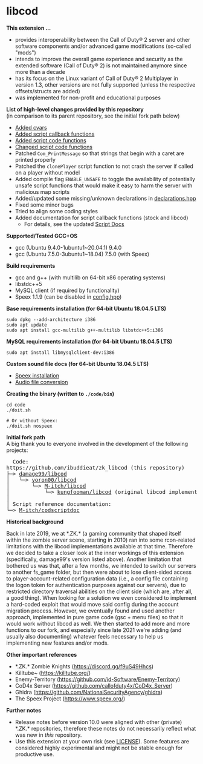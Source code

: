# libcod

**This extension ...**
- provides interoperability between the Call of Duty&reg; 2 server and other software components and/or advanced game modifications (so-called "mods")
- intends to improve the overall game experience and security as the extended software (Call of Duty&reg; 2) is not maintained anymore since more than a decade
- has its focus on the Linux variant of Call of Duty&reg; 2 Multiplayer in version 1.3, other versions are not fully supported (unless the respective offsets/structs are added)
- was implemented for non-profit and educational purposes

**List of high-level changes provided by this repository**
<br>(in comparison to its parent repository, see the initial fork path below)
- [Added cvars](doc/added_cvars.md)
- [Added script callback functions](doc/added_script_callback_functions.md)
- [Added script code functions](doc/added_script_functions.md)
- [Changed script code functions](doc/changed_script_functions.md)
- Patched `Com_PrintMessage` so that strings that begin with a caret are printed properly
- Patched the `clonePlayer` script function to not crash the server if called on a player without model
- Added compile flag `ENABLE_UNSAFE` to toggle the availability of potentially unsafe script functions that would make it easy to harm the server with malicious map scripts
- Added/updated some missing/unknown declarations in [declarations.hpp](code/declarations.hpp)
- Fixed some minor bugs
- Tried to align some coding styles
- Added documentation for script callback functions (stock and libcod)
  + For details, see the updated [Script Docs](https://www.ibuddie.at/libcod/index.html)

**Supported/Tested GCC+OS**
- gcc (Ubuntu 9.4.0-1ubuntu1~20.04.1) 9.4.0
- gcc (Ubuntu 7.5.0-3ubuntu1~18.04) 7.5.0 (with Speex)

**Build requirements**
- gcc and g++ (with multilib on 64-bit x86 operating systems)
- libstdc++5
- MySQL client (if required by functionality)
- Speex 1.1.9 (can be disabled in [config.hpp](code/config.hpp))

**Base requirements installation (for 64-bit Ubuntu 18.04.5 LTS)**
```
sudo dpkg --add-architecture i386
sudo apt update
sudo apt install gcc-multilib g++-multilib libstdc++5:i386
```

**MySQL requirements installation (for 64-bit Ubuntu 18.04.5 LTS)**
```
sudo apt install libmysqlclient-dev:i386
```

**Custom sound file docs (for 64-bit Ubuntu 18.04.5 LTS)**
- [Speex installation](doc/install_speex.md)
- [Audio file conversion](doc/convert_audio_files.md)

**Creating the binary (written to `./code/bin`)**
```
cd code
./doit.sh

# Or without Speex:
./doit.sh nospeex
```

**Initial fork path**
<br>A big thank you to everyone involved in the development of the following projects:
<pre>
  Code:
https://github.com/ibuddieat/zk_libcod (this repository)
├─> <a href="https://github.com/damage99/libcod/tree/d60a4b6ce9ba7225d2a84fe68b233cd3f6aae001">damage99/libcod</a>
│   └─> <a href="https://github.com/voron00/libcod">voron00/libcod</a>
│       └─> <a href="https://github.com/M-itch/libcod">M-itch/libcod</a>
│           └─> <a href="https://github.com/kungfooman/libcod">kungfooman/libcod</a> (original libcod implementation)
│
│ Script reference documentation:
└─> <a href="https://github.com/M-itch/codscriptdoc/tree/7438b23a810b905d2c0f2c8d79cbb1d7948b0482">M-itch/codscriptdoc</a>
</pre>

**Historical background**

Back in late 2019, we at \*.ZK.\* (a gaming community that shaped itself within the zombie server scene, starting in 2010) ran into some rcon-related limitations with the libcod implementations available at that time. Therefore we decided to take a closer look at the inner workings of this extension (specifically, damage99's version listed above).
Another limitation that bothered us was that, after a few months, we intended to switch our servers to another fs_game folder, but then were about to lose client-sided access to player-account-related configuration data (i.e., a config file containing the logon token for authentication purposes against our servers), due to restricted directory traversal abilities on the client side (which are, after all, a good thing). When looking for a solution we even considered to implement a hard-coded exploit that would move said config during the account migration process. However, we eventually found and used another approach, implemented in pure game code (gsc + menu files) so that it would work without libcod as well.
We then started to add more and more functions to our fork, and especially since late 2021 we're adding (and usually also documenting) whatever feels necessary to help us implementing new features and/or mods.

**Other important references**
- \*.ZK.\* Zombie Knights (https://discord.gg/f9uS49Hhcs)
- Killtube~ (https://killtube.org/)
- Enemy-Territory (https://github.com/id-Software/Enemy-Territory)
- CoD4x Server (https://github.com/callofduty4x/CoD4x_Server)
- Ghidra (https://github.com/NationalSecurityAgency/ghidra)
- The Speex Project (https://www.speex.org/)

**Further notes**
- Release notes before version 10.0 were aligned with other (private) \*.ZK.\* repositories, therefore these notes do not necessarily reflect what was new in *this* repository.
- Use this extension at your own risk (see [LICENSE](LICENSE.md)). Some features are considered highly experimental and might not be stable enough for productive use.
